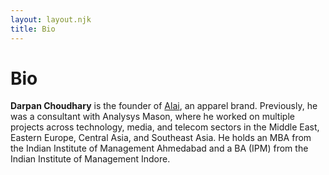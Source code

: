 ```yaml
---
layout: layout.njk
title: Bio
---
```


# Bio

**Darpan Choudhary** is the founder of [Alai](https://alai.fit), an apparel brand. Previously, he was a consultant with Analysys Mason, where he worked on multiple projects across technology, media, and telecom sectors in the Middle East, Eastern Europe, Central Asia, and Southeast Asia. He holds an MBA from the Indian Institute of Management Ahmedabad and a BA (IPM) from the Indian Institute of Management Indore.
